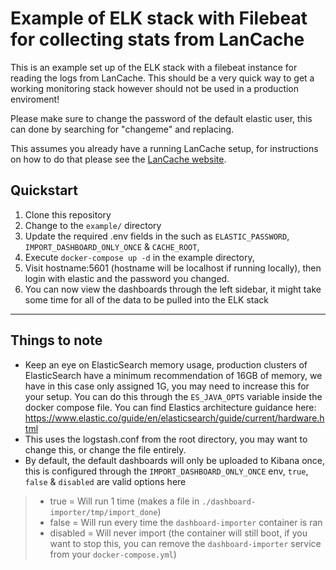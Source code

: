 # Example of ELK stack with Filebeat for collecting stats from LanCache

This is an example set up of the ELK stack with a filebeat instance for reading the logs from LanCache. This should be a very quick way to get a working monitoring stack however should not be used in a production enviroment!

Please make sure to change the password of the default elastic user, this can done by searching for "changeme" and replacing. 

This assumes you already have a running LanCache setup, for instructions on how to do that please see the [LanCache website](https://lancache.net/docs).

## Quickstart

1. Clone this repository
2. Change to the `example/` directory
3. Update the required .env fields in the such as `ELASTIC_PASSWORD`, `IMPORT_DASHBOARD_ONLY_ONCE` & `CACHE_ROOT`,
4. Execute `docker-compose up -d` in the example directory,
5. Visit hostname:5601 (hostname will be localhost if running locally), then login with elastic and the password you changed.
6. You can now view the dashboards through the left sidebar, it might take some time for all of the data to be pulled into the ELK stack


---
## Things to note

* Keep an eye on ElasticSearch memory usage, production clusters of ElasticSearch have a minimum recommendation of 16GB of memory, we have in this case only assigned 1G, you may need to increase this for your setup. You can do this through the `ES_JAVA_OPTS` variable inside the docker compose file. You can find Elastics architecture guidance here: https://www.elastic.co/guide/en/elasticsearch/guide/current/hardware.html
* This uses the logstash.conf from the root directory, you may want to change this, or change the file entirely.
* By default, the default dashboards will only be uploaded to Kibana once, this is configured through the `IMPORT_DASHBOARD_ONLY_ONCE` env, `true`, `false` & `disabled` are valid options here
> * true = Will run 1 time (makes a file in `./dashboard-importer/tmp/import_done`)
> * false = Will run every time the `dashboard-importer` container is ran
> * disabled = Will never import (the container will still boot, if you want to stop this, you can remove the `dashboard-importer` service from your `docker-compose.yml`)